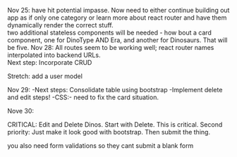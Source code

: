 Nov 25:  have hit potential impasse.  Now need to either continue building out app as if only one category or learn more about react router and have them dynamically render the correct stuff.  
two additional stateless components will be needed - how bout a card component, one for DinoType AND Era, and another for Dinosaurs.  That will be five.
Nov 28:  All routes seem to be working well; react router names interpolated into backend URLs.  
Next step:  Incorporate CRUD

Stretch:  add a user model

Nov 29:
-Next steps:  Consolidate table using bootstrap
-Implement delete and edit steps!
-CSS:- need to fix the card situation.  


Nove 30:

CRITICAL:  Edit and Delete Dinos.  Start with Delete.  This is critical.
Second priority:  Just make it look good with bootstrap.  Then submit the thing.  


you also need form validations so they cant submit a blank form 
